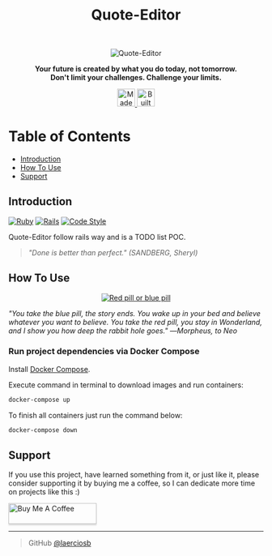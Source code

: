<div align="center"><h1> Quote-Editor </h1> <br></div>

<div align="center">
  <p><img alt="Quote-Editor" title="Quote-Editor" src="https://cdn-icons-png.flaticon.com/512/5219/5219427.png"></p>
</div>
<div align="center">
  <p>
    <b>Your future is created by what you do today, not tomorrow.</b> <br />
    <b>Don't limit your challenges. Challenge your limits.</b>
  </p>
</div>

<div align="center">
  <a href="http://forthebadge.com">
    <img alt="Made with ruby" title="Ruby" src="https://img.shields.io/badge/made%20with%20ruby-CC342D?style=for-the-badge&logo=ruby" height="35">
  </a>
  <a href="http://forthebadge.com">
    <img alt="Built with love" title="Love" src="https://img.shields.io/badge/built%20with%20love-0a0002?style=for-the-badge&logo=rubygems" height="35">
  </a>
</div>

# Table of Contents

- [Introduction](#introduction)
- [How To Use](#how-to-use)
- [Support](#support)

## Introduction

[![Ruby](https://img.shields.io/badge/v3.3%2B-CC342D.svg?logo=ruby)](https://www.ruby-lang.org/en/news/2023/12/25/ruby-3-3-0-released/)
[![Rails](https://img.shields.io/badge/v7.1%2B-CC0000.svg?logo=rubyonrails)](https://guides.rubyonrails.org/v7.1.3.2/)
[![Code Style](https://img.shields.io/badge/rubocop-000000.svg?logo=rubocop)](https://rubocop.readthedocs.io/en/latest/)

Quote-Editor follow rails way and is a TODO list POC.
> *"Done is better than perfect." (SANDBERG, Sheryl)*

## How To Use

<p align="center">
  <a href="http://forthebadge.com">
    <img alt="Red pill or blue pill" title="Choose" src="https://i0.wp.com/www.joaonunes.com/wordpress/wp-content/uploads/matrix-dialogo-destaque_22072020.jpg">
  </a>
</p>

*"You take the blue pill, the story ends. You wake up in your bed and believe whatever you want to believe. You take the red pill, you stay in Wonderland, and I show you how deep the rabbit hole goes."
―Morpheus, to Neo*

### Run project dependencies via Docker Compose

Install [Docker Compose](https://docs.docker.com/compose/install/#install-compose).

Execute command in terminal to download images and run containers:

```sh
docker-compose up
```

To finish all containers just run the command below:

```sh
docker-compose down
```

## Support

If you use this project, have learned something from it, or just like it, please consider supporting it by buying me a coffee, so I can dedicate more time on projects like this :)

<img src="https://www.buymeacoffee.com/assets/img/custom_images/purple_img.png" alt="Buy Me A Coffee" style="height: 41px !important;width: 174px !important;box-shadow: 0px 3px 2px 0px rgba(190, 190, 190, 0.5) !important;-webkit-box-shadow: 0px 3px 2px 0px rgba(190, 190, 190, 0.5) !important;" >

---
> GitHub [@laerciosb](https://github.com/laerciosb)

